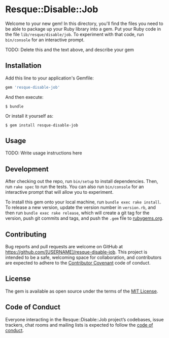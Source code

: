 # Resque::Disable::Job

Welcome to your new gem! In this directory, you'll find the files you need to be able to package up your Ruby library into a gem. Put your Ruby code in the file `lib/resque/disable/job`. To experiment with that code, run `bin/console` for an interactive prompt.

TODO: Delete this and the text above, and describe your gem

## Installation

Add this line to your application's Gemfile:

```ruby
gem 'resque-disable-job'
```

And then execute:

    $ bundle

Or install it yourself as:

    $ gem install resque-disable-job

## Usage

TODO: Write usage instructions here

## Development

After checking out the repo, run `bin/setup` to install dependencies. Then, run `rake spec` to run the tests. You can also run `bin/console` for an interactive prompt that will allow you to experiment.

To install this gem onto your local machine, run `bundle exec rake install`. To release a new version, update the version number in `version.rb`, and then run `bundle exec rake release`, which will create a git tag for the version, push git commits and tags, and push the `.gem` file to [rubygems.org](https://rubygems.org).

## Contributing

Bug reports and pull requests are welcome on GitHub at https://github.com/[USERNAME]/resque-disable-job. This project is intended to be a safe, welcoming space for collaboration, and contributors are expected to adhere to the [Contributor Covenant](http://contributor-covenant.org) code of conduct.

## License

The gem is available as open source under the terms of the [MIT License](https://opensource.org/licenses/MIT).

## Code of Conduct

Everyone interacting in the Resque::Disable::Job project’s codebases, issue trackers, chat rooms and mailing lists is expected to follow the [code of conduct](https://github.com/[USERNAME]/resque-disable-job/blob/master/CODE_OF_CONDUCT.md).

